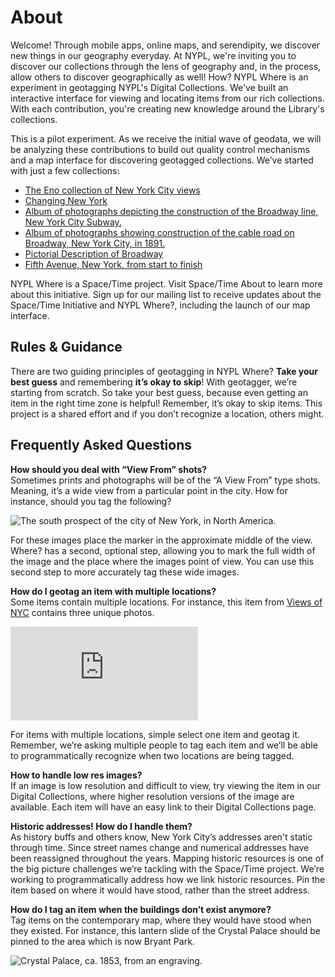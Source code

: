 # About  
Welcome! Through mobile apps, online maps, and serendipity, we discover new things in our geography everyday. At NYPL, we're inviting you to discover our collections through the lens of geography and, in the process, allow others to discover geographically as well! How? NYPL Where is an experiment in geotagging NYPL's Digital Collections. We've built an interactive interface for viewing and locating items from our rich collections. With each contribution, you're creating new knowledge around the Library's collections.

This is a pilot experiment. As we receive the initial wave of geodata, we will be analyzing these contributions to build out quality control mechanisms and a map interface for discovering geotagged collections. We’ve started with just a few collections:  

* [The Eno collection of New York City views](http://digitalcollections.nypl.org/collections/the-eno-collection-of-new-york-city-views#/?tab=about)  
* [Changing New York](http://digitalcollections.nypl.org/collections/changing-new-york#/?tab=about)  
* [Album of photographs depicting the construction of the Broadway line, New York City Subway.](http://digitalcollections.nypl.org/collections/album-of-photographs-depicting-the-construction-of-the-broadway-line-new-york#/?tab=about)  
* [Album of photographs showing construction of the cable road on Broadway, New York City, in 1891.](http://digitalcollections.nypl.org/collections/album-of-photographs-showing-construction-of-the-cable-road-on-broadway-new-york#/?tab=about)  
* [Pictorial Description of Broadway](http://digitalcollections.nypl.org/collections/pictorial-description-of-broadway#/?tab=about)  
* [Fifth Avenue, New York, from start to finish](http://digitalcollections.nypl.org/collections/fifth-avenue-new-york-from-start-to-finish#/?tab=about)  

NYPL Where is a Space/Time project. Visit Space/Time About to learn more about this initiative. Sign up for our mailing list to receive updates about the Space/Time Initiative and NYPL Where?, including the launch of our map interface.


## Rules & Guidance
There are two guiding principles of geotagging in NYPL Where? **Take your best guess** and remembering **it’s okay to skip**! With geotagger, we’re starting from scratch. So take your best guess, because even getting an item in the right time zone is helpful! Remember, it’s okay to skip items. This project is a shared effort and if you don’t recognize a location, others might.

## Frequently Asked Questions
**How should you deal with “View From” shots?**  
Sometimes prints and photographs will be of the “A View From” type shots. Meaning, it’s a wide view from a particular point in the city. How for instance, should you tag the following?   

<img src="http://images.nypl.org/index.php?id=53913&t=w" alt="The south prospect of the city of New York, in North America.">

For these images place the marker in the approximate middle of the view. Where? has a second, optional step, allowing you to mark the full width of the image and the place where the images point of view. You can use this second step to more accurately tag these wide images.  

**How do I geotag an item with multiple locations?**  
Some items contain multiple locations. For instance, this item from [Views of NYC](http://digitalcollections.nypl.org/items/510d47dc-a06f-a3d9-e040-e00a18064a99) contains three unique photos.

![Bronx: 3rd Avenue - 135th Street](http://images.nypl.org/index.php?id=700001F&t=w)

For items with multiple locations, simple select one item and geotag it. Remember, we’re asking multiple people to tag each item and we’ll be able to programmatically recognize when two locations are being tagged.  

**How to handle low res images?**  
If an image is low resolution and difficult to view, try viewing the item in our Digital Collections, where higher resolution versions of the image are available. Each item will have an easy link to their Digital Collections page.  <!--Insert screenshot mebe-->

<!--**How should I tag maps?**  
Guidance on using cartographic resources-->  

**Historic addresses! How do I handle them?**  
As history buffs and others know, New York City’s addresses aren't  static through time. Since street names change and numerical addresses have been reassigned throughout the years. Mapping historic resources is one of the big picture challenges we’re tackling with the Space/Time project. We’re working to programmatically address how we link historic resources. Pin the item based on where it would have stood, rather than the street address. <!--This sort of doesn't make sense-->   

**How do I tag an item when the buildings don’t exist anymore?**  
Tag items on the contemporary map, where they would have stood when they existed. For instance, this lantern slide of the Crystal Palace should be pinned to the area which is now Bryant Park.  

 <img src="http://images.nypl.org/index.php?id=465509&t=w" alt="Crystal Palace, ca. 1853, from an engraving.">
